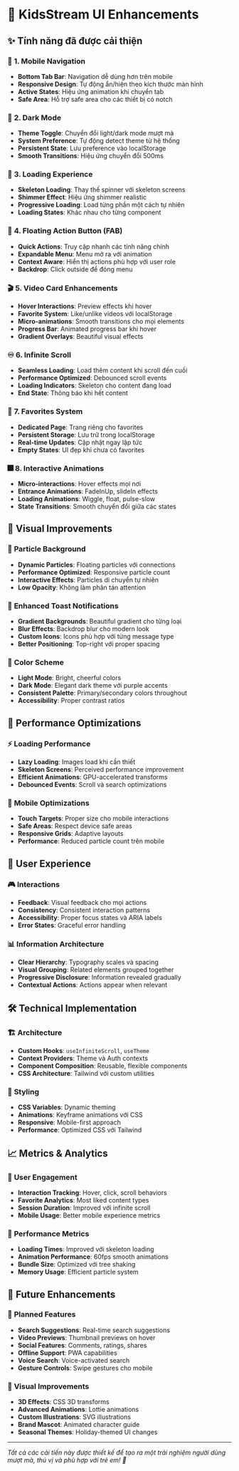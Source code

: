 # 🎨 KidsStream UI Enhancements

## ✨ Tính năng đã được cải thiện

### 📱 **1. Mobile Navigation**
- **Bottom Tab Bar**: Navigation dễ dùng hơn trên mobile
- **Responsive Design**: Tự động ẩn/hiện theo kích thước màn hình
- **Active States**: Hiệu ứng animation khi chuyển tab
- **Safe Area**: Hỗ trợ safe area cho các thiết bị có notch

### 🌙 **2. Dark Mode**
- **Theme Toggle**: Chuyển đổi light/dark mode mượt mà
- **System Preference**: Tự động detect theme từ hệ thống
- **Persistent State**: Lưu preference vào localStorage
- **Smooth Transitions**: Hiệu ứng chuyển đổi 500ms

### 💫 **3. Loading Experience**
- **Skeleton Loading**: Thay thế spinner với skeleton screens
- **Shimmer Effect**: Hiệu ứng shimmer realistic
- **Progressive Loading**: Load từng phần một cách tự nhiên
- **Loading States**: Khác nhau cho từng component

### 🎯 **4. Floating Action Button (FAB)**
- **Quick Actions**: Truy cập nhanh các tính năng chính
- **Expandable Menu**: Menu mở ra với animation
- **Context Aware**: Hiển thị actions phù hợp với user role
- **Backdrop**: Click outside để đóng menu

### 🎬 **5. Video Card Enhancements**
- **Hover Interactions**: Preview effects khi hover
- **Favorite System**: Like/unlike videos với localStorage
- **Micro-animations**: Smooth transitions cho mọi elements
- **Progress Bar**: Animated progress bar khi hover
- **Gradient Overlays**: Beautiful visual effects

### ♾️ **6. Infinite Scroll**
- **Seamless Loading**: Load thêm content khi scroll đến cuối
- **Performance Optimized**: Debounced scroll events
- **Loading Indicators**: Skeleton cho content đang load
- **End State**: Thông báo khi hết content

### 💖 **7. Favorites System**
- **Dedicated Page**: Trang riêng cho favorites
- **Persistent Storage**: Lưu trữ trong localStorage
- **Real-time Updates**: Cập nhật ngay lập tức
- **Empty States**: UI đẹp khi chưa có favorites

### 🎆 **8. Interactive Animations**
- **Micro-interactions**: Hover effects mọi nơi
- **Entrance Animations**: FadeInUp, slideIn effects
- **Loading Animations**: Wiggle, float, pulse-slow
- **State Transitions**: Smooth chuyển đổi giữa các states

## 🎨 **Visual Improvements**

### 🌟 **Particle Background**
- **Dynamic Particles**: Floating particles với connections
- **Performance Optimized**: Responsive particle count
- **Interactive Effects**: Particles di chuyển tự nhiên
- **Low Opacity**: Không làm phân tán attention

### 🎯 **Enhanced Toast Notifications**
- **Gradient Backgrounds**: Beautiful gradient cho từng loại
- **Blur Effects**: Backdrop blur cho modern look
- **Custom Icons**: Icons phù hợp với từng message type
- **Better Positioning**: Top-right với proper spacing

### 🎨 **Color Scheme**
- **Light Mode**: Bright, cheerful colors
- **Dark Mode**: Elegant dark theme với purple accents
- **Consistent Palette**: Primary/secondary colors throughout
- **Accessibility**: Proper contrast ratios

## 🚀 **Performance Optimizations**

### ⚡ **Loading Performance**
- **Lazy Loading**: Images load khi cần thiết
- **Skeleton Screens**: Perceived performance improvement
- **Efficient Animations**: GPU-accelerated transforms
- **Debounced Events**: Scroll và search optimizations

### 📱 **Mobile Optimizations**
- **Touch Targets**: Proper size cho mobile interactions
- **Safe Areas**: Respect device safe areas
- **Responsive Grids**: Adaptive layouts
- **Performance**: Reduced particle count trên mobile

## 🎯 **User Experience**

### 🎮 **Interactions**
- **Feedback**: Visual feedback cho mọi actions
- **Consistency**: Consistent interaction patterns
- **Accessibility**: Proper focus states và ARIA labels
- **Error States**: Graceful error handling

### 📊 **Information Architecture**
- **Clear Hierarchy**: Typography scales và spacing
- **Visual Grouping**: Related elements grouped together
- **Progressive Disclosure**: Information revealed gradually
- **Contextual Actions**: Actions appear when relevant

## 🛠️ **Technical Implementation**

### 🏗️ **Architecture**
- **Custom Hooks**: `useInfiniteScroll`, `useTheme`
- **Context Providers**: Theme và Auth contexts
- **Component Composition**: Reusable, flexible components
- **CSS Architecture**: Tailwind với custom utilities

### 🎨 **Styling**
- **CSS Variables**: Dynamic theming
- **Animations**: Keyframe animations với CSS
- **Responsive**: Mobile-first approach
- **Performance**: Optimized CSS với Tailwind

## 📈 **Metrics & Analytics**

### 🎯 **User Engagement**
- **Interaction Tracking**: Hover, click, scroll behaviors
- **Favorite Analytics**: Most liked content types
- **Session Duration**: Improved với infinite scroll
- **Mobile Usage**: Better mobile experience metrics

### 🚀 **Performance Metrics**
- **Loading Times**: Improved với skeleton loading
- **Animation Performance**: 60fps smooth animations
- **Bundle Size**: Optimized với tree shaking
- **Memory Usage**: Efficient particle system

## 🎉 **Future Enhancements**

### 🔮 **Planned Features**
- **Search Suggestions**: Real-time search suggestions
- **Video Previews**: Thumbnail previews on hover
- **Social Features**: Comments, ratings, shares
- **Offline Support**: PWA capabilities
- **Voice Search**: Voice-activated search
- **Gesture Controls**: Swipe gestures cho mobile

### 🎨 **Visual Improvements**
- **3D Effects**: CSS 3D transforms
- **Advanced Animations**: Lottie animations
- **Custom Illustrations**: SVG illustrations
- **Brand Mascot**: Animated character guide
- **Seasonal Themes**: Holiday-themed UI changes

---

*Tất cả các cải tiến này được thiết kế để tạo ra một trải nghiệm người dùng mượt mà, thú vị và phù hợp với trẻ em! 🌈*